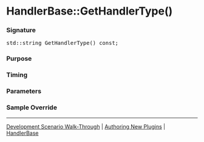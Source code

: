# HandlerBase::GetHandlerType()

### Signature

<pre>
std::string GetHandlerType() const;
</pre>


### Purpose

### Timing

### Parameters

### Sample Override

----

[Development Scenario Walk-Through](../../../development-scenario.md) | [Authoring New Plugins](../../developer-plugin-creation.md) | [HandlerBase](handler-base.md)
